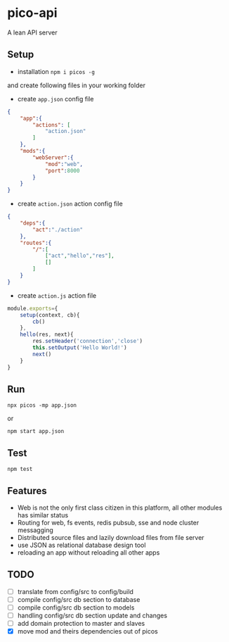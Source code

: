 # pico-api
A lean API server

## Setup
* installation
` npm i picos -g `

and create following files in your working folder
* create `app.json` config file
```json
{
    "app":{
        "actions": [
            "action.json"
        ]
    },
    "mods":{
        "webServer":{
            "mod":"web",
            "port":8000
        }
    }
}
```
* create `action.json` action config file
```json
{
    "deps":{
        "act":"./action"
    },
    "routes":{
        "/":[
            ["act","hello","res"],
            []
		]
    }
}
```
* create `action.js` action file
```javascript
module.exports={
    setup(context, cb){
        cb()
    },
    hello(res, next){
		res.setHeader('connection','close')
        this.setOutput('Hello World!')
		next()
    }
}
```

## Run
`npx picos -mp app.json`

or

`npm start app.json`

## Test
`npm test`

## Features
* Web is not the only first class citizen in this platform, all other modules has similar status
* Routing for web, fs events, redis pubsub, sse and node cluster messagging
* Distributed source files and lazily download files from file server
* use JSON as relational database design tool
* reloading an app without reloading all other apps

## TODO
- [ ] translate from config/src to config/build
- [ ] compile config/src db section to database
- [ ] compile config/src db section to models
- [ ] handling config/src db section update and changes
- [ ] add domain protection to master and slaves
- [x] move mod and theirs dependencies out of picos
